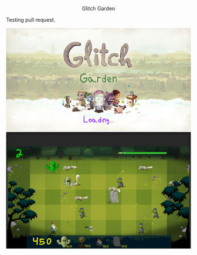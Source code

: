<p align = "center" >  Glitch Garden</p>

Testing pull request.
<p> 
    <img src = "https://raw.githubusercontent.com/Shimshon21/Unity-Course-Games/main/Glitch%20Garden/Glitch%20Garden%20Fottage%202.PNG" />  
    <img src = "https://raw.githubusercontent.com/Shimshon21/Unity-Course-Games/main/Glitch%20Garden/Glitch%20Garden%20Fottage%201.PNG" />  


</p>

